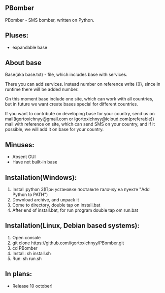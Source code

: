 <h2>PBomber</h2>

<p>PBomber - SMS bomber, written on Python.</p>

<h2>Pluses:</h2>

<ul>
    <li>expandable base</li>
</ul>

<h2>About base</h2>

<p>Base(aka base.txt) - file, which includes base with services.</p>

<p>There you can add services. Instead number on reference write {0}, since in runtime there will be added number.</p>

<p>On this moment base include one site, which can work with all countries, but in future we want create bases special for different countries.</p>

<p>If you want to contribute on developing base for your country, send us on mail(igortoxichnyy@gmail.com or igortoxichnyy@icloud.com(preferable)) mail with reference on site, which can send SMS on your country, and if it possible, we will add it on base for your country.</p>

<h2>Minuses:</h2>

<ul>
    <li>Absent GUI</li>
    <li>Have not built-in base</li>
</ul>

<h2>Installation(Windows):</h2>

<ol>
    <li>Install python 3(При установке поставьте галочку на пункте "Add Python to PATH")</li>
    <li>Download archive, and unpack it</li>
    <li>Come to directory, double tap on install.bat</li>
    <li>After end of install.bat, for run program double tap om run.bat</li>
</ol>

<h2>Installation(Linux, Debian based systems):</h2>

<ol>
    <li>Open console</li>
    <li>git clone https://github.com/igortoxichnyy/PBomber.git</li>
    <li>cd PBomber</li>
    <li>Install: sh install.sh</li>
    <li>Run: sh run.sh</li>
</ol>

<h2>In plans:</h2>

<ul>
    <li>Release 10 october!</li>
</ul>

